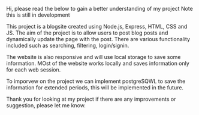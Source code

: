 Hi, please read the below to gain a better understanding of my project
Note this is still in development

This project is a blogsite created using Node.js, Express, HTML, CSS and JS. The aim of the project is to allow users to post blog posts and dynamically update the page with the post. 
There are various functionality included such as searching, filtering, login/signin.

The website is also responsive and will use local storage to save some information. MOst of the website works locally and saves information only for each web session.

To imporvew on the project we can implement postgreSQWL to save the information for extended periods, this will be implemented in the future.

Thank you for looking at my project if there are any improvements or suggestion, please let me know.
